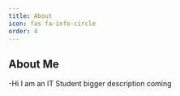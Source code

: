 ```yaml
---
title: About
icon: fas fa-info-circle
order: 4
---
```

## About Me
 -Hi I am an IT Student bigger description coming
